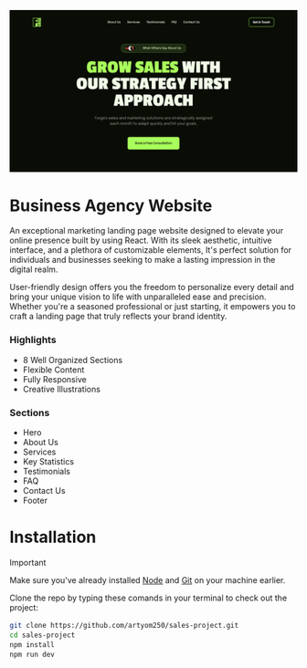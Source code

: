 ![Example Image](./public/images/final.png)

# Business Agency Website

An exceptional marketing landing page website designed to elevate your online presence built by using React. With its sleek aesthetic, intuitive interface, and a plethora of customizable elements, It's perfect solution for individuals and businesses seeking to make a lasting impression in the digital realm.

User-friendly design offers you the freedom to personalize every detail and bring your unique vision to life with unparalleled ease and precision. Whether you're a seasoned professional or just starting, it empowers you to craft a landing page that truly reflects your brand identity.

### Highlights

* 8 Well Organized Sections
* Flexible Content
* Fully Responsive
* Creative Illustrations

### Sections

* Hero
* About Us
* Services
* Key Statistics
* Testimonials
* FAQ
* Contact Us
* Footer

# Installation

> [!IMPORTANT]
> Make sure you've already installed [Node](https://nodejs.org/en) and [Git](https://git-scm.com/) on your machine earlier.

Clone the repo by typing these comands in your terminal to check out the project:

```bash
git clone https://github.com/artyom250/sales-project.git
cd sales-project
npm install
npm run dev
```




